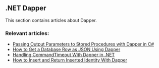 ## .NET Dapper

This section contains articles about Dapper.

### Relevant articles:

- [Passing Output Parameters to Stored Procedures with Dapper in C#](https://code-maze.com/csharp-pass-output-parameters-to-stored-procedures-dapper/)
- [How to Get a Database Row as JSON Using Dapper](https://code-maze.com/database-row-as-json-using-dapper/)
- [Handling CommandTimeout With Dapper in .NET](https://code-maze.com/dotnet-handling-commandtimeout-with-dapper/)
- [How to Insert and Return Inserted Identity With Dapper](https://code-maze.com/insert-and-return-inserted-identity-with-dapper/)
